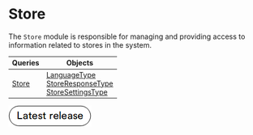 # Store

The `Store` module is responsible for managing and providing access to information related to stores in the system.


| Queries                      | Objects                      	                                                                                                                    | 
|------------------------------|--------------------------------------------------------------------------------------------------------------------------------------------------	|
| [Store](queries/store.md)    | [LanguageType](objects/LanguageType.md)<br> [StoreResponseType](objects/StoreResponseType.md)<br> [StoreSettingsType](objects/StoreSettingsType.md)|


[![Download module](../media/latest_release.png)](https://github.com/VirtoCommerce/vc-module-store/releases)